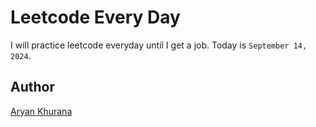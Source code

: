 # Leetcode Every Day

I will practice leetcode everyday until I get a job. Today is `September 14, 2024`.

## Author

[Aryan Khurana](https://www.github.com/AryanK1511)
